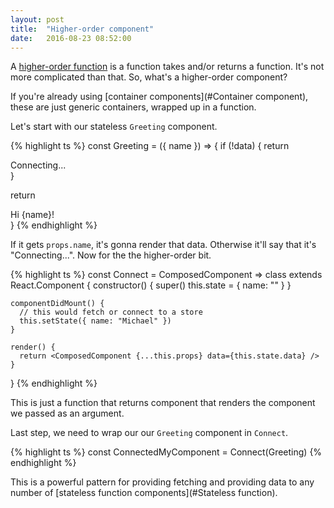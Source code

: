 ```yaml
---
layout: post
title:  "Higher-order component"
date:   2016-08-23 08:52:00
---
```


A [higher-order function](https://en.wikipedia.org/wiki/Higher-order_function) is a function takes and/or returns a function. It's not more complicated than that. So, what's a higher-order component?

If you're already using [container components](#Container component), these are just generic containers, wrapped up in a function.

Let's start with our stateless `Greeting` component.

{% highlight ts %}
const Greeting = ({ name }) => {
  if (!data) { return <div>Connecting...</div> }

  return <div>Hi {name}!</div>
}
{% endhighlight %}

If it gets `props.name`, it's gonna render that data. Otherwise it'll say that it's "Connecting...". Now for the the higher-order bit.

{% highlight ts %}
const Connect = ComposedComponent =>
  class extends React.Component {
    constructor() {
      super()
      this.state = { name: "" }
    }

    componentDidMount() {
      // this would fetch or connect to a store
      this.setState({ name: "Michael" })
    }

    render() {
      return <ComposedComponent {...this.props} data={this.state.data} />
    }
  }
{% endhighlight %}

This is just a function that returns component that renders the component we passed as an argument.

Last step, we need to wrap our our `Greeting` component in `Connect`.

{% highlight ts %}
const ConnectedMyComponent = Connect(Greeting)
{% endhighlight %}

This is a powerful pattern for providing fetching and providing data to any number of [stateless function components](#Stateless function).